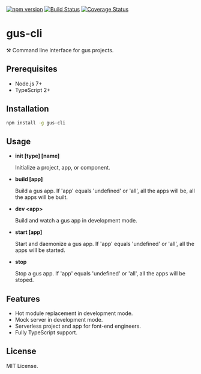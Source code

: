 [![npm version](https://badge.fury.io/js/gus-cli.svg)](https://www.npmjs.com/package/gus-cli)
[![Build Status](https://travis-ci.org/ephoton/gus-cli.svg?branch=master)](https://travis-ci.org/ephoton/gus-cli)
[![Coverage Status](https://coveralls.io/repos/github/ephoton/gus-cli/badge.svg?branch=master)](https://coveralls.io/github/ephoton/gus-cli?branch=master)

# gus-cli
⚒ Command line interface for gus projects.

## Prerequisites
- Node.js 7+
- TypeScript 2+

## Installation
```bash
npm install -g gus-cli
```

## Usage
* **init [type] [name]**

  Initialize a project, app, or component.

* **build [app]**

  Build a gus app. If 'app' equals 'undefined' or 'all', all the apps will be, all the apps will be built.

* **dev \<app\>**

  Build and watch a gus app in development mode.

* **start [app]**

  Start and daemonize a gus app. If 'app' equals 'undefined' or 'all', all the apps will be started.

* **stop <app>**

  Stop a gus app. If 'app' equals 'undefined' or 'all', all the apps will be stoped.

## Features
- Hot module replacement in development mode.
- Mock server in development mode.
- Serverless project and app for font-end engineers.
- Fully TypeScript support.

## License
MIT License.
